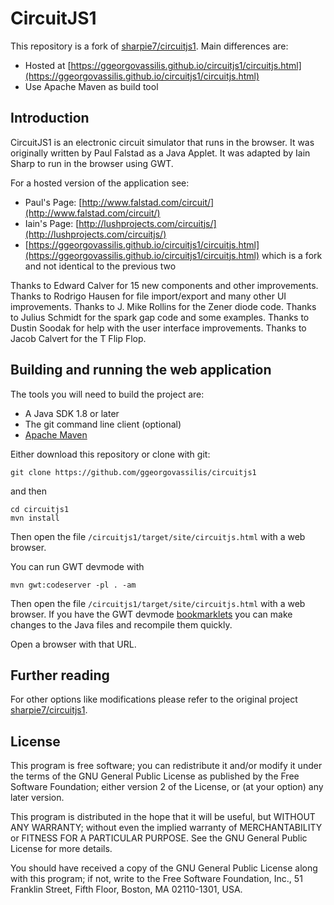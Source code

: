 # CircuitJS1

This repository is a fork of [sharpie7/circuitjs1](https://github.com/sharpie7/circuitjs1). Main differences are:

- Hosted at [https://ggeorgovassilis.github.io/circuitjs1/circuitjs.html](https://ggeorgovassilis.github.io/circuitjs1/circuitjs.html)
- Use Apache Maven as build tool


## Introduction

CircuitJS1 is an electronic circuit simulator that runs in the browser. It was originally written by Paul Falstad as a Java Applet. It was adapted by Iain Sharp to run in the browser using GWT.

For a hosted version of the application see:

* Paul's Page: [http://www.falstad.com/circuit/](http://www.falstad.com/circuit/)
* Iain's Page: [http://lushprojects.com/circuitjs/](http://lushprojects.com/circuitjs/)
* [https://ggeorgovassilis.github.io/circuitjs1/circuitjs.html](https://ggeorgovassilis.github.io/circuitjs1/circuitjs.html) which is a fork and not identical to the previous two

Thanks to Edward Calver for 15 new components and other improvements. Thanks to Rodrigo Hausen for file import/export and many other UI improvements. Thanks to J. Mike Rollins for the Zener diode code. Thanks to Julius Schmidt for the spark gap code and some examples. Thanks to Dustin Soodak for help with the user interface improvements. Thanks to Jacob Calvert for the T Flip Flop. 

## Building and running the web application

The tools you will need to build the project are:

* A Java SDK 1.8 or later
* The git command line client (optional)
* [Apache Maven](https://maven.apache.org/)

Either download this repository or clone with git:

`git clone https://github.com/ggeorgovassilis/circuitjs1`

and then 

```
cd circuitjs1
mvn install
```

Then open the file `/circuitjs1/target/site/circuitjs.html` with a web browser.

You can run GWT devmode with

`mvn gwt:codeserver -pl . -am`

Then open the file `/circuitjs1/target/site/circuitjs.html` with a web browser. If you have the GWT devmode [bookmarklets](http://www.gwtproject.org/articles/superdevmode.html) you can make changes to the Java files and recompile them quickly.


Open a browser with that URL.
## Further reading

For other options like modifications please refer to the original project [sharpie7/circuitjs1](https://github.com/sharpie7/circuitjs1).

## License

This program is free software; you can redistribute it and/or
modify it under the terms of the GNU General Public License
as published by the Free Software Foundation; either version 2
of the License, or (at your option) any later version.

This program is distributed in the hope that it will be useful,
but WITHOUT ANY WARRANTY; without even the implied warranty of
MERCHANTABILITY or FITNESS FOR A PARTICULAR PURPOSE.  See the
GNU General Public License for more details.

You should have received a copy of the GNU General Public License
along with this program; if not, write to the Free Software
Foundation, Inc., 51 Franklin Street, Fifth Floor, Boston, MA  02110-1301, USA.
